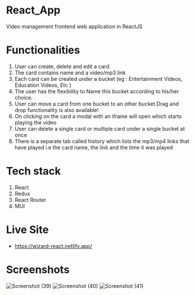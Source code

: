 # React_App
Video management frontend web application in ReactJS

# Functionalities
1. User can create, delete and edit a card
2. The card contains name and a video/mp3 link
3. Each card can be created under a bucket (eg : Entertainment Videos, Education Videos, Etc )
4. The user has the flexibility to Name this bucket according to his/her choice.
5. User can move a card from one bucket to an other bucket.Drag and drop functionality is also available!
6. On clicking on the card a modal with an iframe will open which starts playing the video
7. User can delete a single card or multiple card under a single bucket at once
8. There is a separate tab called history which lists the mp3/mp4 links that have
played i.e the card name, the link and the time it was played

# Tech stack
1. React
2. Redux
3. React Router
4. MUI

# Live Site
- https://wizard-react.netlify.app/

# Screenshots

![Screenshot (39)](https://user-images.githubusercontent.com/102847337/232227731-949d17a9-f332-4397-9689-81d0aec5ff3a.png)
![Screenshot (40)](https://user-images.githubusercontent.com/102847337/232227754-6df1f42b-0385-43e8-8e0c-4e11a5390964.png)
![Screenshot (41)](https://user-images.githubusercontent.com/102847337/232227763-42b03be6-5cb3-41db-a034-094efe1b7877.png)
